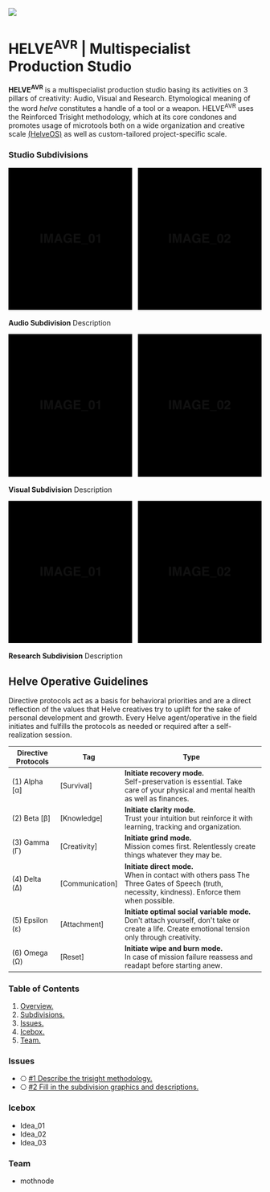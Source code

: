 ![](https://user-images.githubusercontent.com/2768053/45264520-3d0c7a00-b43e-11e8-899c-790441ae68eb.png)

<a name="overview"></a>
# HELVE<sup>AVR</sup> | Multispecialist Production Studio 

**HELVE<sup>AVR</sup>** is a multispecialist production studio basing its activities on 3 pillars of creativity: Audio, Visual and Research. Etymological meaning of the word *helve* constitutes a handle of a tool or a weapon. HELVE<sup>AVR</sup> uses the Reinforced Trisight methodology, which at its core condones and promotes usage of microtools both on a wide organization and creative scale [(HelveOS)](https://github.com/HELVE/helveOS) as well as custom-tailored project-specific scale.

<a name="divisions"></a>
### Studio Subdivisions

![](assets/readme_visuals/example-dual-gallery.png)

**Audio Subdivision** Description

![](assets/readme_visuals/example-dual-gallery.png)

**Visual Subdivision** Description

![](assets/readme_visuals/example-dual-gallery.png)

**Research Subdivision** Description

## Helve Operative Guidelines

Directive protocols act as a basis for behavioral priorities and are a direct reflection of the values that Helve creatives try to uplift for the sake of personal development and growth. Every Helve agent/operative in the field initiates and fulfills the protocols as needed or required after a self-realization session. 

Directive Protocols | Tag | Type
------------ | ------------- | -------------
(1) Alpha [α] | [Survival] | **Initiate recovery mode.** <br> Self-preservation is essential. Take care of your physical and mental health as well as finances.
(2) Beta [β] | [Knowledge] | **Initiate clarity mode.** <br> Trust your intuition but reinforce it with learning, tracking and organization. 
(3) Gamma (Γ) | [Creativity] | **Initiate grind mode.** <br> Mission comes first. Relentlessly create things whatever they may be.
(4) Delta (Δ) | [Communication] | **Initiate direct mode.** <br> When in contact with others pass The Three Gates of Speech (truth, necessity, kindness). Enforce them when possible.
(5) Epsilon (ε) | [Attachment] | **Initiate optimal social variable mode.** <br> Don't attach yourself, don't take or create a life. Create emotional tension only through creativity.
(6) Omega (Ω) | [Reset] | **Initiate wipe and burn mode.** <br> In case of mission failure reassess and readapt before starting anew.

### Table of Contents
1. [Overview.](#overview)
2. [Subdivisions.](#divisions)
3. [Issues.](#issues)
4. [Icebox.](#icebox)
7. [Team.](#team)

<a name="issues"></a>
### Issues
+ ⎔ [#1 Describe the trisight methodology.](https://github.com/HELVE/helve-intro/issues/1)
+ ⎔ [#2 Fill in the subdivision graphics and descriptions.](https://github.com/HELVE/helve-intro/issues/2)

<a name="icebox"></a>
### Icebox
+ Idea_01
+ Idea_02
+ Idea_03

<a name="team"></a>
### Team

+ mothnode

